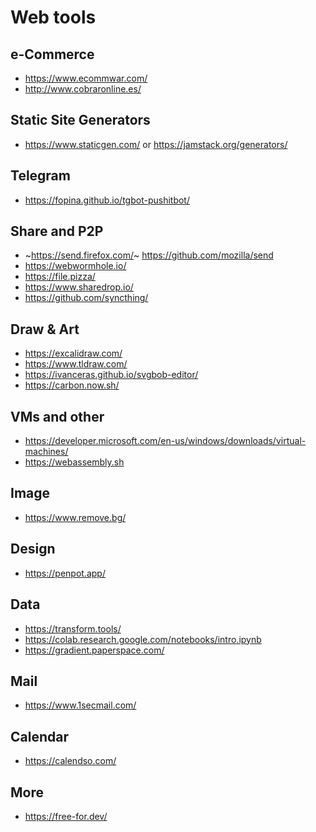 
Web tools
==============


e-Commerce
-----------
* https://www.ecommwar.com/
* http://www.cobraronline.es/


Static Site Generators
------
* https://www.staticgen.com/ or https://jamstack.org/generators/


Telegram
-----
* https://fopina.github.io/tgbot-pushitbot/


Share and P2P
-----
* ~https://send.firefox.com/~ https://github.com/mozilla/send
* https://webwormhole.io/
* https://file.pizza/
* https://www.sharedrop.io/
* https://github.com/syncthing/

Draw & Art
------
* https://excalidraw.com/
* https://www.tldraw.com/
* https://ivanceras.github.io/svgbob-editor/
* https://carbon.now.sh/


VMs and other
----
* https://developer.microsoft.com/en-us/windows/downloads/virtual-machines/
* https://webassembly.sh

Image
----
* https://www.remove.bg/

Design
----
* https://penpot.app/

Data
----
* https://transform.tools/
* https://colab.research.google.com/notebooks/intro.ipynb
* https://gradient.paperspace.com/

Mail
----
* https://www.1secmail.com/

Calendar
--------
* https://calendso.com/

More
-------
* https://free-for.dev/
